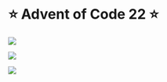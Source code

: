 # ⭐️ Advent of Code 22 ⭐️

![](https://img.shields.io/badge/day%20📅-3-blue)
  
![](https://img.shields.io/badge/stars%20⭐-4-yellow)
  
![](https://img.shields.io/badge/days%20completed-2-red)
